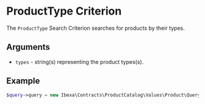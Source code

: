 # ProductType Criterion

The `ProductType` Search Criterion searches for products by their types.

## Arguments

- `types` - string(s) representing the product types(s).

## Example

``` php
$query->query = new Ibexa\Contracts\ProductCatalog\Values\Product\Query\Criterion\ProductType(['sofa', 'chaise']);
```
